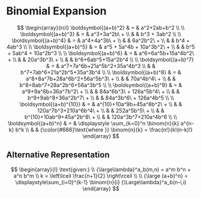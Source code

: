 # Binomial Expansion

$$
\begin{array}{rcl}
\boldsymbol{(a+b)^2} & = &
a^2+2ab+b^2
\\
\\
\boldsymbol{(a+b)^3} & = &
a^3+3a^2b\ +
\\
& & b^3 + 3ab^2
\\
\\
\boldsymbol{(a+b)^4} & = &
a^4+4a^3b\ +
\\
& & 6a^2b^2\ +
\\
& & b^4 + 4ab^3
\\
\\
\boldsymbol{(a+b)^5} & = &
a^5 + 5a^4b + 10a^3b^2\ +
\\
& & b^5 + 5ab^4 + 10a^2b^3
\\
\\
\boldsymbol{(a+b)^6} & = &
a^6+6a^5b+15a^4b^2\ +
\\
& & 20a^3b^3\ +
\\
& & b^6+6ab^5+15a^2b^4
\\
\\
\boldsymbol{(a+b)^7} & = &
a^7+7a^6b+21a^5b^2+35a^4b^3
\\
& & b^7+7ab^6+21a^2b^5+35a^3b^4
\\
\\
\boldsymbol{(a+b)^8} & = &
a^8+8a^7b+28a^6b^2+56a^5b^3\ +
\\
& & 70a^4b^4\ +
\\
& & b^8+8ab^7+28a^2b^6+56a^3b^5
\\
\\
\boldsymbol{(a+b)^9} & = &
a^9+9a^8b+36a^7b^2\ +
\\
& & 84a^6b^3\ + 126a^5b^4\ +
\\
& & b^9+9ab^8+36a^2b^7\ +
\\
& & 84a^3b^6\ + 126a^4b^5
\\
\\
\boldsymbol{(a+b)^{10}} & = &
a^{10}+10a^9b+45a^8b^2\ +
\\
& & 120a^7b^3+210a^6b^4\ +
\\
& & 252a^5b^5\ +
\\
& & b^{10}+10ab^9+45a^2b^8\ +
\\
& & 120a^3b^7+210a^4b^6
\\
\\
\boldsymbol{(a+b)^n} & = &
\displaystyle
\sum_{k=0}^n \binom{n}{k}
a^{n-k} b^k
\\
& &
{\color{#666}\text{where }}
\binom{n}{k} =
\frac{n!}{k!(n-k)!}
\end{array}
$$

## Alternative Representation

$$
\begin{array}{l}
\text{given:}
\\
{\large\lambda}^a_b(m,n) = a^m b^n + a^n b^m
\\
k = \left\lceil \frac{n+1}{2} \right\rceil
\\
\\
{\large (a+b)^n} = \displaystyle\sum_{i=0}^{k-1}
\binom{n}{i}
{\Large\lambda}^a_b(n-i,i)
\end{array}
$$

